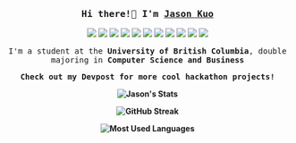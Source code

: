 <h3 align="center"><samp>Hi there!👋 I'm <a href="https://jkuo630.github.io/" style=text-decoration: none>Jason Kuo</a></samp></h3>
<p align="center"> 
	<img src="https://img.shields.io/badge/-Java-ED8B00?logoColor=white">
	<img src="https://img.shields.io/badge/-Python-3776AB?logo=python&logoColor=white">
	<img src="https://img.shields.io/badge/-HTML-E34F26?logo=html5&logoColor=white">
	<img src="https://img.shields.io/badge/-CSS-1572B6?logo=css3&logoColor=white">
	<img src="https://img.shields.io/badge/-JavaScript-F7DF1E?logo=javascript&logoColor=white">
	<img src="https://img.shields.io/badge/-React.js-61DAFB?logo=react&logoColor=white">
	<img src="https://img.shields.io/badge/-Typescript-1572B6?logo=typescript&logoColor=white">
	<img src="https://img.shields.io/badge/-Node.js-339933?logo=node.js&logoColor=white">
	<img src="https://img.shields.io/badge/-Express.js-000000?logo=express&logoColor=white">
	<img src="https://img.shields.io/badge/-MySQL-4479A1?logo=mysql&logoColor=white">
	<img src="https://img.shields.io/badge/-MongoDB-47A248?logo=mongodb&logoColor=white">
</p>

<p align="center"><samp>I'm a student at the <b>University of British Columbia</b>, double majoring in <b>Computer Science and Business<b> </samp></p>
<p align="center"><samp>Check out my <a href="https://devpost.com/jkuo630?ref_content=user-portfolio&ref_feature=portfolio&ref_medium=global-nav" style="text-decoration: none">Devpost</a> for more cool hackathon projects!</samp></h3>
	
<div align="center">
	
![Jason's Stats](https://github-readme-stats-sigma-five.vercel.app/api?username=jkuo630&hide=stars&count_private=true&show_icons=true&theme=algolia&border_radius=20)
	
![GitHub Streak](https://streak-stats.demolab.com?user=jkuo630&count_private=true&theme=algolia&border_radius=20)
	
	
![Most Used Languages](https://github-readme-stats-sigma-five.vercel.app/api/top-langs/?username=jkuo630&layout=compact&show_icons=true&theme=algolia&border_radius=20)
	
</div>
